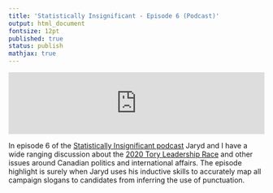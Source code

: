 ```yaml
---
title: 'Statistically Insignificant - Episode 6 (Podcast)'
output: html_document
fontsize: 12pt
published: true
status: publish
mathjax: true
---
```


<p align="center">
<iframe title="Tory Leadership Race and More" src="https://www.podbean.com/media/player/yuq4p-a0a3fc9-dir?from=share&skin=1&share=1&fonts=Helvetica&download=1&version=1&skin=1&btn-skin=107" height="122" width="100%" style="border: none;" scrolling="no" data-name="pb-iframe-player"></iframe>
</p>

In episode 6 of the [Statistically Insignificant podcast](https://statisticallyinsignificant.sounder.fm/show/statistically-insignificant) Jaryd and I have a wide ranging discussion about the [2020 Tory Leadership Race](https://en.wikipedia.org/wiki/2020_Conservative_Party_of_Canada_leadership_election) and other issues around Canadian politics and international affairs. The episode highlight is surely when Jaryd uses his inductive skills to accurately map all campaign slogans to candidates from inferring the use of punctuation.  
